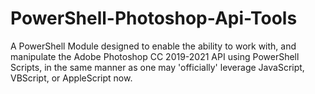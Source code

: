 # PowerShell-Photoshop-Api-Tools
A PowerShell Module designed to enable the ability to work with, and manipulate the Adobe Photoshop CC 2019-2021 API using PowerShell Scripts, in the same manner as one may 'officially' leverage JavaScript, VBScript, or AppleScript now.
